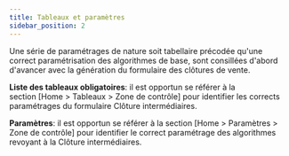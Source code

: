 ```yaml
---
title: Tableaux et paramètres
sidebar_position: 2
---
```


Une série de paramétrages de nature soit tabellaire précodée qu'une correct paramétrisation des algorithmes de base, sont consillées d'abord d'avancer avec la génération du formulaire des clôtures de vente.

**Liste des tableaux obligatoires**: il est opportun se référer à la section [Home > Tableaux > Zone de contrôle] pour identifier les corrects paramétrages du formulaire Clôture intermédiaires.

**Paramètres**: il est opportun se référer à la section [Home > Paramètres > Zone de contrôle] pour identifier le correct paramétrage des algorithmes revoyant à la Clôture intermédiaires.






